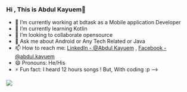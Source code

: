 ### Hi , This is Abdul Kayuem👋


- 🔭 I’m currently working at bdtask as a Mobile application Developer
- 🌱 I’m currently learning Kotlin
- 👯 I’m looking to collaborate opensource
- 💬 Ask me about Android or Any Tech Related or Java 
- 📫 How to reach me: [LinkedIn - @Abdul Kayuem](https://www.linkedin.com/in/abdul-kayuem-a05a4714b/) , [Facebook - @abdul.kayuem](https://www.facebook.com/abdul.kayuem)
- 😄 Pronouns: He/His
- ⚡ Fun fact: I heard 12 hours songs ! But, With coding :p 
-->


<img src="https://github-readme-stats.vercel.app/api?username=Kayuemkhan&&show_icons=true&title_color=ffffff&icon_color=bb2acf&text_color=daf7dc&bg_color=151515"/>
